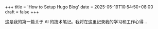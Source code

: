 +++
title = 'How to Setup Hugo Blog'
date = 2025-05-19T10:54:50+08:00
draft = false
+++

这是我的第一篇关于 AI 的技术笔记。我将在这里记录我的学习和工作心得...